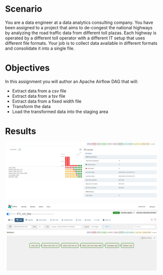 # Scenario
You are a data engineer at a data analytics consulting company. You have been assigned to a project that aims to de-congest the national highways by analyzing the road traffic data from different toll plazas. Each highway is operated by a different toll operator with a different IT setup that uses different file formats. Your job is to collect data available in different formats and consolidate it into a single file.
# Objectives
In this assignment you will author an Apache Airflow DAG that will:
- Extract data from a csv file
- Extract data from a tsv file
- Extract data from a fixed width file
- Transform the data
- Load the transformed data into the staging area
# Results
![image](https://github.com/getnkit/BI-Foundations-with-SQL-ETL-and-Data-Warehousing-Specialization/blob/0785c90c2d0bcfd2f5a6be0a946d9e47021cc19e/Creating%20ETL%20Data%20Pipelines%20using%20Apache%20Airflow/images/dag_runs.jpg)

![image](https://github.com/getnkit/BI-Foundations-with-SQL-ETL-and-Data-Warehousing-Specialization/blob/07883301c32b8472f7185764b454da9dd66b80a2/Creating%20ETL%20Data%20Pipelines%20using%20Apache%20Airflow/images/dag_runs_workflow.jpg)
